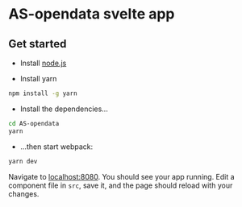 # AS-opendata svelte app

## Get started

* Install [node.js](https://nodejs.org/en/)

* Install yarn

```bash
npm install -g yarn
```

* Install the dependencies...

```bash
cd AS-opendata
yarn
```

* ...then start webpack:

```bash
yarn dev
```

Navigate to [localhost:8080](http://localhost:8080). You should see your app running. Edit a component file in `src`, save it, and the page should reload with your changes.